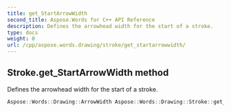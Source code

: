 ```yaml
---
title: get_StartArrowWidth
second_title: Aspose.Words for C++ API Reference
description: Defines the arrowhead width for the start of a stroke. 
type: docs
weight: 0
url: /cpp/aspose.words.drawing/stroke/get_startarrowwidth/
---
```

## Stroke.get_StartArrowWidth method


Defines the arrowhead width for the start of a stroke.

```cpp
Aspose::Words::Drawing::ArrowWidth Aspose::Words::Drawing::Stroke::get_StartArrowWidth()
```

